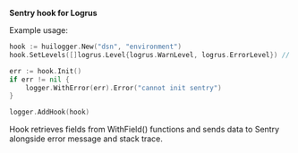 **Sentry hook for Logrus**

Example usage:

```go
hook := huilogger.New("dsn", "environment")
hook.SetLevels([]logrus.Level{logrus.WarnLevel, logrus.ErrorLevel}) // Error, Fatal, Panic by default

err := hook.Init()
if err != nil {
    logger.WithError(err).Error("cannot init sentry")
}

logger.AddHook(hook)
```

Hook retrieves fields from WithField() functions and sends data to Sentry alongside error message and stack trace.